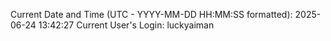 Current Date and Time (UTC - YYYY-MM-DD HH:MM:SS formatted): 2025-06-24 13:42:27
Current User's Login: luckyaiman
